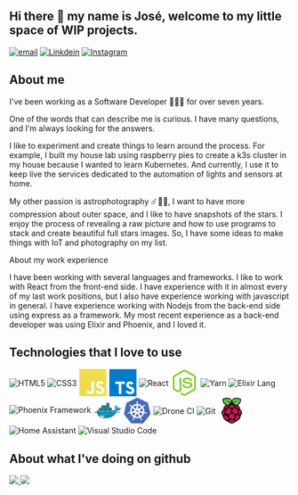 ## Hi there 👋 my name is José, welcome to my little space of WIP projects.

<div>
  <a href="mailto:jparadas.b@gmail.com" target="_blank"><img alt="email" height="50" src="https://camo.githubusercontent.com/4a3dd8d10a27c272fd04b2ce8ed1a130606f95ea6a76b5e19ce8b642faa18c27/68747470733a2f2f6564656e742e6769746875622e696f2f537570657254696e7949636f6e732f696d616765732f7376672f676d61696c2e737667" /></a>
  <a href="https://www.linkedin.com/in/jparadasb/" target="_blank"><img alt="Linkdein" height="50" src="https://camo.githubusercontent.com/c8a9c5b414cd812ad6a97a46c29af67239ddaeae08c41724ff7d945fb4c047e5/68747470733a2f2f6564656e742e6769746875622e696f2f537570657254696e7949636f6e732f696d616765732f7376672f6c696e6b6564696e2e737667" /></a>
  <a href="https://www.instagram.com/v1nceent/" target="_blank"><img alt="Instagram" height="50" src="https://camo.githubusercontent.com/c9dacf0f25a1489fdbc6c0d2b41cda58b77fa210a13a886d6f99e027adfbd358/68747470733a2f2f6564656e742e6769746875622e696f2f537570657254696e7949636f6e732f696d616765732f7376672f696e7374616772616d2e737667" /></a>
 
</div>

## About me

I've been working as a Software Developer 🧑🏻‍💻 for over seven years. 

One of the words that can describe me is curious. I have many questions, and I'm always looking for the answers. 

I like to experiment and create things to learn around the process. For example, I built my house lab using raspberry pies to create a k3s cluster in my house because I wanted to learn Kubernetes. And currently, I use it to keep live the services dedicated to the automation of lights and sensors at home.

My other passion is astrophotography ☄️🔭📸, I want to have more compression about outer space, and I like to have snapshots of the stars. I enjoy the process of revealing a raw picture and how to use programs to stack and create beautiful full stars images. So, I have some ideas to make things with IoT and photography on my list. 

About my work experience

I have been working with several languages and frameworks.
I like to work with React from the front-end side. I have experience with it in almost every of my last work positions, but I also have experience working with javascript in general. 
I have experience working with Nodejs from the back-end side using express as a framework.
My most recent experience as a back-end developer was using Elixir and Phoenix, and I loved it.

## Technologies that I love to use
<div >
  <img align="center" alt="HTML5" height="50" src="https://camo.githubusercontent.com/72e5df59529a42423d671ba4c02bfb327d917517bfff18595c5e5dc17a5abece/68747470733a2f2f6564656e742e6769746875622e696f2f537570657254696e7949636f6e732f696d616765732f7376672f68746d6c352e737667" />
  <img align="center" alt="CSS3" height="50" src="https://camo.githubusercontent.com/b788527f604d8e727fcc90d721984125bced85c8a1c9f8da69c6c4a3e51df3c5/68747470733a2f2f6564656e742e6769746875622e696f2f537570657254696e7949636f6e732f696d616765732f7376672f637373332e737667" />
  <img align="center" alt="js" height="50" src="https://raw.githubusercontent.com/devicons/devicon/master/icons/javascript/javascript-plain.svg" />
  <img align="center" alt="ts" height="50" src="https://raw.githubusercontent.com/devicons/devicon/master/icons/typescript/typescript-plain.svg" />
  <img align="center" alt="React" height="50" src="https://camo.githubusercontent.com/98ce3f27aec475c03ad0441a7d4092f6b956814c7adc7f0049689dccedb82f1d/68747470733a2f2f6564656e742e6769746875622e696f2f537570657254696e7949636f6e732f696d616765732f7376672f72656163742e737667" />
  <img align="center" alt="Node" height="50" src="https://raw.githubusercontent.com/devicons/devicon/master/icons/nodejs/nodejs-original.svg" />
  <img align="center" alt="Yarn" height="50" src="https://camo.githubusercontent.com/9ec5d0c3f7552908b21cfa4cc656e5bd2b6f1c4d2f46225a3ff1d2ee176ec4ef/68747470733a2f2f6564656e742e6769746875622e696f2f537570657254696e7949636f6e732f696d616765732f7376672f7961726e2e737667" />
  <img align="center" alt="Elixir Lang" height="50" src="https://avatars.githubusercontent.com/u/1481354" />
  <img aling="center" alt="Phoenix Framework" height="50" src="https://avatars.githubusercontent.com/u/6510388" />
  <img align="center" alt="Docker" height="50" src="https://raw.githubusercontent.com/devicons/devicon/master/icons/docker/docker-original.svg" />
  <img align="center" alt="Kubernetes" height="50" src="https://raw.githubusercontent.com/devicons/devicon/master/icons/kubernetes/kubernetes-plain.svg" />
  <img align="center" alt="Drone CI" height="50" src="https://camo.githubusercontent.com/9edae08c8917f60311ee743c96eb2f567a7d99d9ddfbc8ba81115a22d6f00140/68747470733a2f2f6564656e742e6769746875622e696f2f537570657254696e7949636f6e732f696d616765732f7376672f64726f6e652e737667" />
  <img align="center" alt="Git" height="50" src="https://camo.githubusercontent.com/a7628672dbfd8720309680580dbfe8aff1d12a1bb2397b5c36cd10a56e08adf7/68747470733a2f2f6564656e742e6769746875622e696f2f537570657254696e7949636f6e732f696d616765732f7376672f6769742e737667" />
  <img align="center" alt="Raspberry pi" height="50" src="https://raw.githubusercontent.com/devicons/devicon/master/icons/raspberrypi/raspberrypi-original.svg" />
  <img align="center" alt="Home Assistant" height="50" src="https://raw.githubusercontent.com/home-assistant/assets/master/logo/logo-pretty.svg" />
  <img align="center" alt="Visual Studio Code" height="50" src="https://camo.githubusercontent.com/3913c59c7057f9c9a7f79d63c9753930e69790c8f90fbb375a78686e96165d29/68747470733a2f2f6564656e742e6769746875622e696f2f537570657254696e7949636f6e732f696d616765732f7376672f76697375616c73747564696f636f64652e737667" />
</div>

## About what I've doing on github

<div align="left">
  <a href="https://github.com/jparadasb">
  <img height="180em" src="https://github-readme-stats.vercel.app/api?username=jparadasb&show_icons=true&theme=gradient&include_all_commits=true&count_private=true"/>
  <img height="180em" src="https://github-readme-stats.vercel.app/api/top-langs/?username=jparadasb&layout=compact&langs_count=7&theme=gradient"/>
</div>

<!--
**jparadasb/jparadasb** is a ✨ _special_ ✨ repository because its `README.md` (this file) appears on your GitHub profile.

Here are some ideas to get you started:

- 🔭 I’m currently working on ...
- 🌱 I’m currently learning ...
- 👯 I’m looking to collaborate on ...
- 🤔 I’m looking for help with ...
- 💬 Ask me about ...
- 📫 How to reach me: ...
- 😄 Pronouns: ...
- ⚡ Fun fact: ...
-->
